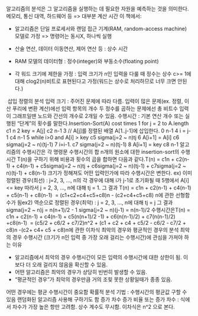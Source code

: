 알고리즘의 분석은 그 알고리즘을 실행하는 데 필요한 자원을 예측하는 것을 의미한다. 메모리, 통신 대역, 하드웨어 등 => 대부분 계산 시간 이 책에서:

- 알고리즘은 단일 프로세서와 랜덤 접근 기계(RAM, random-access machine) 모델로 가정 => 명령어는 동시X, 하나씩 실행

- 산술 연산, 데이터 이동연산, 제어 연산 등 : 상수 시간

- RAM 모델의 데이터형 : 정수(integer)와 부동소수(floating point)

- 각 워드 크기에 제한을 가정 : 입력 크기가 n인 입력을 다룰 때 정수는 상수 c>= 1에 대해 clog2(n)비트로 표현된다고 가정(워드는 상수로 처리하므로 너무 크면 안된다.)

​	 삽입 정렬의 분석 입력 크기 : 주어진 문제에 따라 다름. 입력이 많은 문제(ex. 정렬, 이산 푸리에 변환 계산)에선 입력 항목의 개수
 두 정수를 곱하는 문제에선 총 비트수
 입력이 그래프일땐 노드와 간선의 개수로 2개일 수 있음. 수행시간 : 기본 연산 개수 또는 실행된 “단계”의 횟수를 말한다.Insertion-Sort(A)           cost    times
1 for j = 2 to A.length       c1     n
2   key = A[j]            c2     n-1
3 // A[j]를 정렬된 배열
   A[1..j-1]에 삽입한다.       0     n-1
4   i = j-1               c4     n-1
5  while i>0 and A[i] > key    c5    sigma(j=2 ~ n)tj
6    A[i+1] = A[i]         c6     sigma(j=2 ~ n)(tj-1)
7    i=i-1.              c7    sigma(j=2 ~ n)(tj-1)
8  A[i+1] = key           c8     n-1 알고리즘의 수행시간은 각 명령문 수행시간의 합
n개의 원소에 대한 insertion-sort의 수행시간 T(n)을 구하기 위해 비용과 횟수의 곱을 합하면 다음과 같다.T(n) = c1n + c2(n-1) + c4(n-1) + c5sigma(j=2 ~ n)tj + c6sigma(j=2 ~ n)(tj-1) + c7sigma(j=2 ~ n)(tj-1) + c8(n-1) 크기가 정해져도 어떤 입력인가에 따라 수행시간은 변한다.
ex) 이미 정렬된 경우(최선) : j=2, 3, …, n의 각 경우에 대해 i가 j-1로 초기화될 때 5행에서 A[i] <= key 따라서 j = 2, 3, …, n에 대해 tj = 1. 그 결과
T(n) = c1n + c2(n-1) + c4(n-1) + c5(n-1) + c8(n-1)
​    = (c1+c2+c4+c5+c8)n - (c2+c4+c5+c8)
n에 관한 선형함수가 됨ex2) 역순으로 정렬된 경우(최악) : j = 2, 3, …, n에 대해 tj = j 그 결과
sigma(j=2 ~ n)j = n(n+1)/2 - 1
sigma(j=2 ~ n)(j-1) = n(n-1)/2 수행시간은T(n) = c1n + c2(n-1) + c4(n-1) + c5(n(n+1)/2 -1) + c6(n(n-1)/2) + c7(n(n-1)/2) +c8(n-1)
​    = (c5/2 + c6/2 + c7/2)n^2 + (c1 + c2 + c4 + c5/2 - c6/2 - c7/2 + c8)n -(c2+ c4+ c5 + c8)n에 관한 이차식 최악의 경우와 평균적인 경우의 분석 최악의 경우 수행시간 (크기가 n인 입력 중 가장 오래 걸리는 수행시간)에 관심을 가져야 하는 이유

-  알고리즘에서 최악의 경우 수행시간이 모든 입력의 수행시간에 대한 상한이 됨. 이 보다 더 오래 걸리지 않음을 확신할 수 있음.
-  어떤 알고리즘은 최악의 경우가 상당히 빈번히 발생할 수 있음.
- “평균적인 경우”가 최악의 경우만큼 거의 조힞 못한 상황일때가 종종 있음.

 어떤 경우에는 평균 수행시간이 중요함
 확률적 분석 기법 : 수행시간의 평균값 구할 수 있음
 랜덤화된 알고리즘 사용해 구하기도 함 증가 차수 증가 비율 또는 증가 차수 : 식에서 차수가 가장 높은 항만 고려함. 상수 계수도 무시함. 이차식은 n^2 으로 본다.